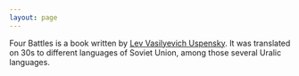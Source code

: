 ```yaml
---
layout: page
---
```


Four Battles is a book written by [Lev Vasilyevich Uspensky](https://en.wikipedia.org/wiki/Lev_Uspensky). It was translated on 30s to different languages of Soviet Union, among those several Uralic languages.